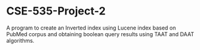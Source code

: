 # CSE-535-Project-2
A program to create an Inverted index using Lucene index based on PubMed corpus and obtaining boolean query results using TAAT and DAAT algorithms.
